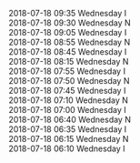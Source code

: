 2018-07-18 09:35 Wednesday  I  
2018-07-18 09:30 Wednesday  N  
2018-07-18 09:05 Wednesday  I  
2018-07-18 08:55 Wednesday  N  
2018-07-18 08:45 Wednesday  I  
2018-07-18 08:15 Wednesday  N  
2018-07-18 07:55 Wednesday  I  
2018-07-18 07:50 Wednesday  N  
2018-07-18 07:45 Wednesday  I  
2018-07-18 07:10 Wednesday  N  
2018-07-18 07:00 Wednesday  I  
2018-07-18 06:40 Wednesday  N  
2018-07-18 06:35 Wednesday  I  
2018-07-18 06:15 Wednesday  N  
2018-07-18 06:10 Wednesday  I  
